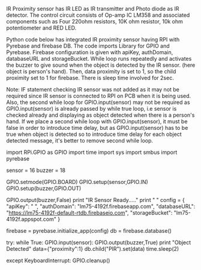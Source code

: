 IR Proximity sensor has IR LED as IR transmitter and Photo diode as IR detector. 
The control circuit consists of Op-amp IC LM358 and associated components such as Four 220ohm resistors, 10K ohm resistor, 10k ohm potentiometer and RED LED.

Python code below has integrated IR proximity sensor having RPI with Pyrebase and firebase DB. 
The code imports Library for GPIO and Pyrebase. Firebase configuration is given with apiKey, authDomain, databaseURL and storageBucket. 
While loop runs repeatedly and activates the buzzer to give sound when the object is detected by the IR sensor. (here object is person's hand). 
Then, data proximity is set to 1, so the child proximity set to 1 for firebase. There is sleep time involved for 2sec.

Note: IF statement checking IR sensor was not added as it may not be required since IR sensor is connected to RPI on PCB when it is being used. 
Also, the second while loop for GPIO.input(sensor) may not be required as GPIO.input(sensor) is already passed by while true loop, 
i.e sensor is checked already and displaying as object detected when there is a person's hand. 
If we place a second while loop with GPIO.input(sensor), it must be false in order to introduce time delay, 
but as GPIO.input(sensor) has to be true when object is detected so to introduce time delay for each object detected message, it's better to remove second while loop. 


import RPi.GPIO as GPIO
import time
import sys
import smbus
import pyrebase

sensor = 16
buzzer = 18

GPIO.setmode(GPIO.BOARD)
GPIO.setup(sensor,GPIO.IN)
GPIO.setup(buzzer,GPIO.OUT)

GPIO.output(buzzer,False)
print "IR Sensor Ready....."
print " "
config = {
  "apiKey": " ",
  "authDomain": "lm75-4192f.firebaseapp.com",
  "databaseURL": "https://lm75-4192f-default-rtdb.firebaseio.com",
  "storageBucket": "lm75-4192f.appspot.com"
}

firebase = pyrebase.initialize_app(config)
db = firebase.database()

try: 
   while True:
          GPIO.input(sensor):
          GPIO.output(buzzer,True)
          print "Object Detected"
	  data={"proximity":1}
  	  db.child("PIR").set(data)
          time.sleep(2)
      

except KeyboardInterrupt:
    GPIO.cleanup()

